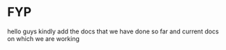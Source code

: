 # FYP
hello guys
kindly add the docs that we have done so far and current docs on which we are working
